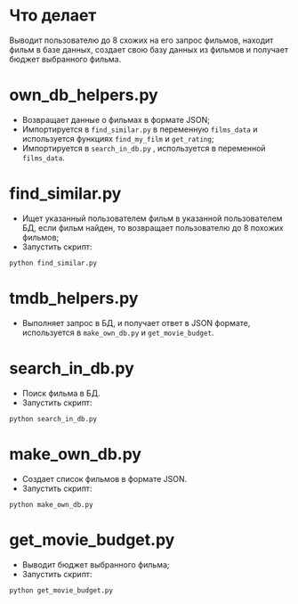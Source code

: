 # Что делает
Выводит пользователю до 8 схожих на его запрос фильмов, находит фильм в базе данных,
создает свою базу данных из фильмов и получает бюджет выбранного фильма.

# own_db_helpers.py
- Возвращает данные о фильмах в формате JSON;
- Импортируется в `find_similar.py` в переменную `films_data` 
и используется функциях `find_my_film` и `get_rating`;
- Импортируется в `search_in_db.py` , используется в переменной `films_data`.

# find_similar.py
- Ищет указанный пользователем фильм в указанной пользователем БД, 
если фильм найден, то возвращает пользователю до 8 похожих фильмов;
- Запустить скрипт:
```
python find_similar.py
```

# tmdb_helpers.py
- Выполняет запрос в БД, и получает ответ в JSON формате,
используется в `make_own_db.py` и `get_movie_budget`.

# search_in_db.py
- Поиск фильма в БД.
- Запустить скрипт:
```
python search_in_db.py
```

# make_own_db.py
- Создает список фильмов в формате JSON.
- Запустить скрипт:
```
python make_own_db.py
```

# get_movie_budget.py
- Выводит бюджет выбранного фильма;
- Запустить скрипт:
```
python get_movie_budget.py
```



